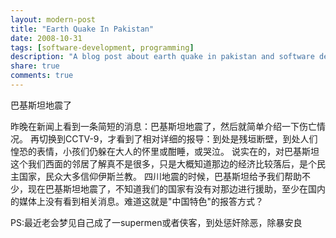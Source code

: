 ```yaml
---
layout: modern-post
title: "Earth Quake In Pakistan"
date: 2008-10-31
tags: [software-development, programming]
description: "A blog post about earth quake in pakistan and software development."
share: true
comments: true
---
```


巴基斯坦地震了

昨晚在新闻上看到一条简短的消息：巴基斯坦地震了，然后就简单介绍一下伤亡情况。
再切换到CCTV-9，才看到了相对详细的报导：到处是残垣断壁，到处人们惶恐的表情，小孩们仍躲在大人的怀里或酣睡，或哭泣。
说实在的，对巴基斯坦这个我们西面的邻居了解真不是很多，只是大概知道那边的经济比较落后，是个民主国家，民众大多信仰伊斯兰教。
四川地震的时候，巴基斯坦给予我们帮助不少，现在巴基斯坦地震了，不知道我们的国家有没有对那边进行援助，至少在国内的媒体上没有看到相关消息。难道这就是"中国特色"的报答方式？    

PS:最近老会梦见自己成了一supermen或者侠客，到处惩奸除恶，除暴安良

